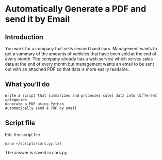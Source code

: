 # Automatically Generate a PDF and send it by Email

## Introduction
You work for a company that sells second hand cars. Management wants to get a summary of the amounts of vehicles that have been sold at the end of every month. The company already has a web service which serves sales data at the end of every month but management wants an email to be sent out with an attached PDF so that data is more easily readable.
## What you’ll do
	Write a script that summarizes and processes sales data into different categories
	Generate a PDF using Python
	Automatically send a PDF by email


## Script file
Edit the script file
```
nano ~/scripts/cars.py.txt
```
The answer is saved in cars.py
